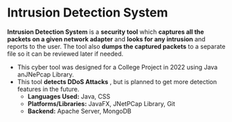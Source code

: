 # Intrusion Detection System

**Intrusion Detection System** is a **security tool** which **captures all the packets on a given network adapter** and **looks for any intrusion** and reports to the user. The tool also **dumps the captured packets** to a separate file so it can be reviewed later if needed.

- This cyber tool was designed for a College Project in 2022 using Java anJNePcap Library.
- This tool **detects DDoS Attacks** , but is planned to get more detection features in the future.
    - **Languages Used:** Java, CSS
    - **Platforms/Libraries:** JavaFX, JNetPCap Library, Git
    - **Backend:** Apache Server, MongoDB
